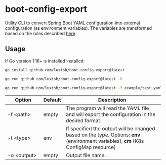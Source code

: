 # boot-config-export

Utility CLI to convert [Spring Boot YAML configuration](https://docs.spring.io/spring-boot/docs/2.5.6/reference/htmlsingle/#features.external-config) into external configuration (as environment variables). The variables are transformed based on the rules described [here](https://docs.spring.io/spring-boot/docs/2.5.6/reference/htmlsingle/#features.external-config.typesafe-configuration-properties.relaxed-binding.environment-variables).


## Usage

If Go version 1.16+ is installed installed:

```bash
go install github.com/luxish/boot-config-export@latest

go run github.com/luxish/boot-config-export@latest -h

go run github.com/luxish/boot-config-export@latest -f example/test.yaml
```


| <div style="width:100px">Option</div> | Default | Description |
|---------------|---------|-------------|
| -f \<path>    | empty   | The program will read the YAML file and will export the configuration in the desired format. |
| -t \<type>    | env     | If specified the output will be changed based on the type. Options: **env** (environment variables), **cm** (K8s ConfigMap resource) |
| -o \<output>  | empty   | Output file name. |
